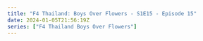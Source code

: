```yaml
---
title: "F4 Thailand: Boys Over Flowers - S1E15 - Episode 15"
date: 2024-01-05T21:56:19Z
series: ["F4 Thailand Boys Over Flowers"]
---
```



<mux-player stream-type="on-demand"
  src="https://kp3d-my.sharepoint.com/personal/ryoo_kp3d_onmicrosoft_com/_layouts/15/download.aspx?share=EW3VyA_63IJBsj-7wh1BAYgBpjxkOLxpp9G3cYeK16Jt4Q" prefer-playback="mse" controls>
  </mux-player>
  
  
  <script src="https://cdn.jsdelivr.net/npm/@mux/mux-player"></script>
  
 <script type="application/ld+json">
 {
  "@context": "https://schema.org/",
  "@type": "VideoObject",
  "name": "F4 Thailand: Boys Over Flowers - S1E15 - Episode 15",
  "contentUrl": "https://stream.mux.com/Iibift2fr1sw1lz2xLbygghaHkuJTELw02cR5pjhwsn00.m3u8",
  "thumbnailUrl": "https://www.themoviedb.org/t/p/original/zwsJRRmVozVZ1tDs8buIs97pCqm.jpg?width=314&fit_mode=preserve&time=25",
  "uploadDate": "2023-12-24T12:20:15Z",
}

</script>